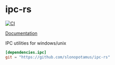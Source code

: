 # ipc-rs

[![CI](https://github.com/slonopotamus/ipc-rs/workflows/CI/badge.svg?branch=master)](https://github.com/slonopotamus/ipc-rs/actions?query=branch%3Amaster)

[Documentation](https://slonopotamus.github.io/ipc-rs/)

IPC utilities for windows/unix

```toml
[dependencies.ipc]
git = "https://github.com/slonopotamus/ipc-rs"
```
